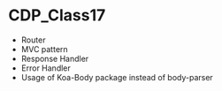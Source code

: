 ﻿# CDP_Class17
- Router
- MVC pattern
- Response Handler
- Error Handler
- Usage of Koa-Body package instead of body-parser
